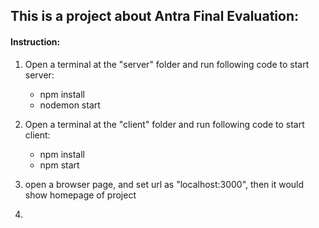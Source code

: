 ## This is a project about Antra Final Evaluation:

#### Instruction:

1. Open a terminal at the "server" folder and run following code to start server:

   - npm install
   - nodemon start

2. Open a terminal at the "client" folder and run following code to start client:

   - npm install
   - npm start

3. open a browser page, and set url as "localhost:3000", then it would show homepage of project

4. ​
